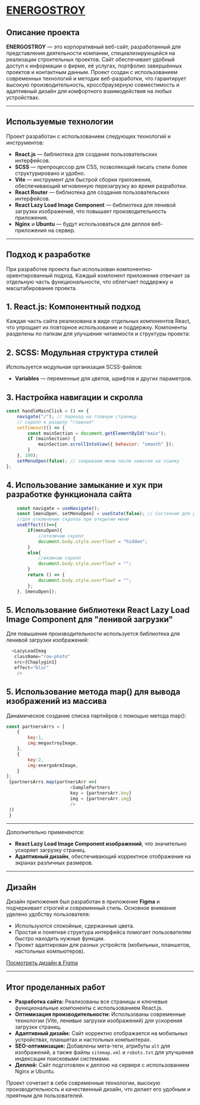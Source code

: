 # [ENERGOSTROY](https://daniks0-0.github.io/ENERGOSTROY/)


## Описание проекта

**ENERGOSTROY** — это корпоративный веб-сайт, разработанный для представления деятельности компании, специализирующейся на реализации строительных проектов. Сайт обеспечивает удобный доступ к информации о фирме, её услугах, портфолио завершённых проектов и контактным данным. Проект создан с использованием современных технологий и методик веб-разработки, что гарантирует высокую производительность, кроссбраузерную совместимость и адаптивный дизайн для комфортного взаимодействия на любых устройствах.

---

## Используемые технологии

Проект разработан с использованием следующих технологий и инструментов:

- **React.js** — библиотека для создания пользовательских интерфейсов.
- **SCSS** — препроцессор для CSS, позволяющий писать стили более структурировано и удобно.
- **Vite** — инструмент для быстрой сборки приложения, обеспечивающий мгновенную перезагрузку во время разработки.
- **React Router** — библиотека для создания пользовательских интерфейсов.
- **React Lazy Load Image Component** — библиотека для ленивой загрузки изображений, что повышает производительность приложения.
- **Nginx** и **Ubuntu** — будут использоваться для деплоя веб-приложения на сервер.

---

## Подход к разработке

При разработке проекта был использован компонентно-ориентированный подход. Каждый компонент приложения отвечает за отдельную часть функциональности, что облегчает поддержку и масштабирование проекта. 

## 1. React.js: Компонентный подход
Каждая часть сайта реализована в виде отдельных компонентов React, что упрощает их повторное использование и поддержку. Компоненты разделены по папкам для улучшения читаемости и структуры проекта:
## 2. SCSS: Модульная структура стилей
Используется модульная организация SCSS-файлов:
- **Variables** — переменные для цветов, шрифтов и других параметров.
## 3. Настройка навигации и скролла 
```javascript
const handleMainClick = () => {
    navigate("/"); // переход на главную страницу
    // скролл к разделу "главная"
    setTimeout(() => {
        const mainSection = document.getElementById("main");
        if (mainSection) {
            mainSection.scrollIntoView({ behavior: "smooth" });
        }
    }, 100);
    setMenuOpen(false); // закрываем меню после нажатия на ссылку
};
```
## 4. Использование замыкание и хук при разработке функционала сайта
```javascript
    const navigate = useNavigate();
    const [menuOpen, setMenuOpen] = useState(false); // Состояние для управления меню
    //для отключение скролла при открытие меню
    useEffect(()=>{
        if(menuOpen){
            //отключаю скролл
            document.body.style.overflowY = "hidden";
        }
        else{
            //включаю скролл
            document.body.style.overflowY = "";
        }
        return () => {
            document.body.style.overflowY = "";
        };
    }, [menuOpen]);
```
## 5. Использование библиотеки React Lazy Load Image Component для "ленивой загрузки"
Для повышения производительности используется библиотека для ленивой загрузки изображений:

```javascript
  <LazyLoadImag
   className="row-photo"
   src={Chaplygin1}
   effect="blur"
    />

```
## 5. Использование метода map() для вывода изображений из массива 
Динамическое создание списка партнёров с помощью метода map():
```javascript
const partnersArrs = [
    {
        key:1,
        img:megastroyImage,
    },
    { 
        key:2,
        img:energoArmImage,
    }
];
 {partnersArrs.map(partnersArr =>(
                        <SamplePartners 
                        key = {partnersArr.key}
                        img = {partnersArr.img} 
                        />
 ))
 }
```
---

Дополнительно применяются:
- **React Lazy Load Image Component изображений**, что значительно ускоряет загрузку страниц.
- **Адаптивный дизайн**, обеспечивающий корректное отображение на экранах различных размеров.

---

## Дизайн

Дизайн приложения был разработан в приложение **Figma** и подчеркивает строгий и современный стиль. Основное внимание уделено удобству пользователя:
- Используются спокойные, сдержанные цвета.
- Простая и понятная структура интерфейса помогает пользователям быстро находить нужные функции.
- Проект адаптирован для разных устройств (мобильных, планшетов, настольных компьютеров).

[Посмотреть дизайн в Figma](https://www.figma.com/design/u0RuV3J8utxMHSf9MLgQbF/%D0%AD%D0%BD%D0%B5%D1%80%D0%B3%D0%BE%D1%81%D1%82%D1%80%D0%BE%D0%B9?node-id=0-1&t=MYg4cNFY7Pt6Lf3q-1)

---

## Итог проделанных работ

- **Разработка сайта:** Реализованы все страницы и ключевые функциональные компоненты с использованием React.js.
- **Оптимизация производительности:** Использованы современные технологии (Vite, ленивые загрузки изображений) для ускорения загрузки страниц.
- **Адаптивный дизайн:** Сайт корректно отображается на мобильных устройствах, планшетах и настольных компьютерах.
- **SEO-оптимизация:** Добавлены мета-теги, атрибуты `alt` для изображений, а также файлы `sitemap.xml` и `robots.txt` для улучшения индексации поисковыми системами.
- **Деплой:** Сайт подготовлен к деплою на сервере с использованием Nginx и Ubuntu.

Проект сочетает в себе современные технологии, высокую производительность и качественный дизайн, что делает его удобным и приятным для пользователей.

